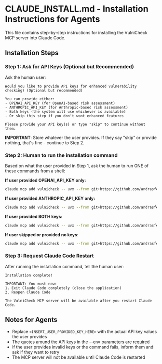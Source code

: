 # CLAUDE_INSTALL.md - Installation Instructions for Agents

This file contains step-by-step instructions for installing the VulniCheck MCP server into Claude Code.

## Installation Steps

### Step 1: Ask for API Keys (Optional but Recommended)

Ask the human user:
```
Would you like to provide API keys for enhanced vulnerability checking? (Optional but recommended)

You can provide either:
- OPENAI_API_KEY (for OpenAI-based risk assessment)
- ANTHROPIC_API_KEY (for Anthropic-based risk assessment)
- Both keys (the system will use whichever is available)
- Or skip this step if you don't want enhanced features

Please provide your API key(s) or type "skip" to continue without them:
```

**IMPORTANT**: Store whatever the user provides. If they say "skip" or provide nothing, that's fine - continue to Step 2.

### Step 2: Human to run the installation command

Based on what the user provided in Step 1, ask the human to run ONE of these commands from a shell:

**If user provided OPENAI_API_KEY only:**
```bash
claude mcp add vulnicheck -- uvx --from git+https://github.com/andrasfe/vulnicheck.git vulnicheck --env 'OPENAI_API_KEY="<INSERT_USER_PROVIDED_KEY_HERE>"'
```

**If user provided ANTHROPIC_API_KEY only:**
```bash
claude mcp add vulnicheck -- uvx --from git+https://github.com/andrasfe/vulnicheck.git vulnicheck --env 'ANTHROPIC_API_KEY="<INSERT_USER_PROVIDED_KEY_HERE>"'
```

**If user provided BOTH keys:**
```bash
claude mcp add vulnicheck -- uvx --from git+https://github.com/andrasfe/vulnicheck.git vulnicheck --env 'OPENAI_API_KEY="<INSERT_USER_PROVIDED_KEY_HERE>"' --env 'ANTHROPIC_API_KEY="<INSERT_USER_PROVIDED_KEY_HERE>"'
```

**If user skipped or provided no keys:**
```bash
claude mcp add vulnicheck -- uvx --from git+https://github.com/andrasfe/vulnicheck.git vulnicheck
```

### Step 3: Request Claude Code Restart

After running the installation command, tell the human user:
```
Installation complete!

IMPORTANT: You must now:
1. Exit Claude Code completely (close the application)
2. Reopen Claude Code

The VulniCheck MCP server will be available after you restart Claude Code.
```

## Notes for Agents

- Replace `<INSERT_USER_PROVIDED_KEY_HERE>` with the actual API key values the user provides
- The quotes around the API keys in the --env parameters are required
- If the user provides invalid keys or the command fails, inform them and ask if they want to retry
- The MCP server will not be available until Claude Code is restarted
